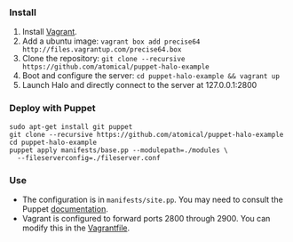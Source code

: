 ### Install
1. Install [Vagrant](https://www.vagrantup.com/downloads.html).
2. Add a ubuntu image:
```vagrant box add precise64 http://files.vagrantup.com/precise64.box```
3. Clone the repository:
```git clone --recursive https://github.com/atomical/puppet-halo-example```
4. Boot and configure the server: ```cd puppet-halo-example && vagrant up```
5. Launch Halo and directly connect to the server at 127.0.0.1:2800

### Deploy with Puppet

```
sudo apt-get install git puppet
git clone --recursive https://github.com/atomical/puppet-halo-example
cd puppet-halo-example
puppet apply manifests/base.pp --modulepath=./modules \
  --fileserverconfig=./fileserver.conf
```

### Use
* The configuration is in ```manifests/site.pp```.  You may need to consult the Puppet [documentation](https://docs.puppetlabs.com/).
* Vagrant is configured to forward ports 2800 through 2900.  You can modify this in the [Vagrantfile](https://github.com/atomical/puppet-halo-example/blob/master/Vagrantfile#L30-L32).


